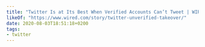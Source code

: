 ```yaml
---
title: "Twitter Is at Its Best When Verified Accounts Can’t Tweet | WIRED"
likeOf: "https://www.wired.com/story/twitter-unverified-takeover/"
date: 2020-08-03T18:51:18+0200
tags:
- twitter
---
```

